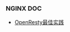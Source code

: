 ### NGINX DOC

* [OpenResty最佳实践](https://legacy.gitbook.com/book/moonbingbing/openresty-best-practices/details)

